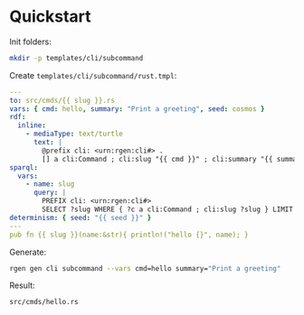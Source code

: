 # Quickstart

Init folders:
```bash
mkdir -p templates/cli/subcommand
```

Create `templates/cli/subcommand/rust.tmpl`:

```yaml
---
to: src/cmds/{{ slug }}.rs
vars: { cmd: hello, summary: "Print a greeting", seed: cosmos }
rdf:
  inline:
    - mediaType: text/turtle
      text: |
        @prefix cli: <urn:rgen:cli#> .
        [] a cli:Command ; cli:slug "{{ cmd }}" ; cli:summary "{{ summary }}" .
sparql:
  vars:
    - name: slug
      query: |
        PREFIX cli: <urn:rgen:cli#>
        SELECT ?slug WHERE { ?c a cli:Command ; cli:slug ?slug } LIMIT 1
determinism: { seed: "{{ seed }}" }
---
pub fn {{ slug }}(name:&str){ println!("hello {}", name); }
```

Generate:

```bash
rgen gen cli subcommand --vars cmd=hello summary="Print a greeting"
```

Result:

```
src/cmds/hello.rs
```
